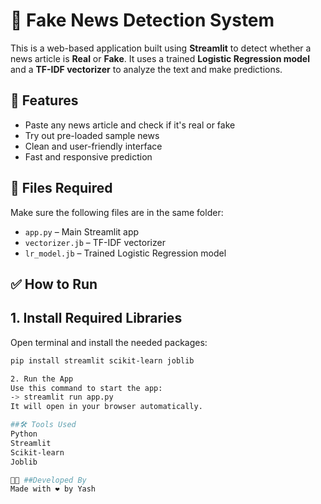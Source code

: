 
# 📰 Fake News Detection System

This is a web-based application built using **Streamlit** to detect whether a news article is **Real** or **Fake**. 
It uses a trained **Logistic Regression model** and a **TF-IDF vectorizer** to analyze the text and make predictions.

## 📌 Features

- Paste any news article and check if it's real or fake
- Try out pre-loaded sample news
- Clean and user-friendly interface
- Fast and responsive prediction

## 📁 Files Required

Make sure the following files are in the same folder:

- `app.py` – Main Streamlit app
- `vectorizer.jb` – TF-IDF vectorizer
- `lr_model.jb` – Trained Logistic Regression model

## ✅ How to Run

## 1. Install Required Libraries

Open terminal and install the needed packages:
```bash
pip install streamlit scikit-learn joblib

2. Run the App
Use this command to start the app:
-> streamlit run app.py
It will open in your browser automatically.

##🛠 Tools Used
Python
Streamlit
Scikit-learn
Joblib

👨‍💻 ##Developed By
Made with ❤️ by Yash

